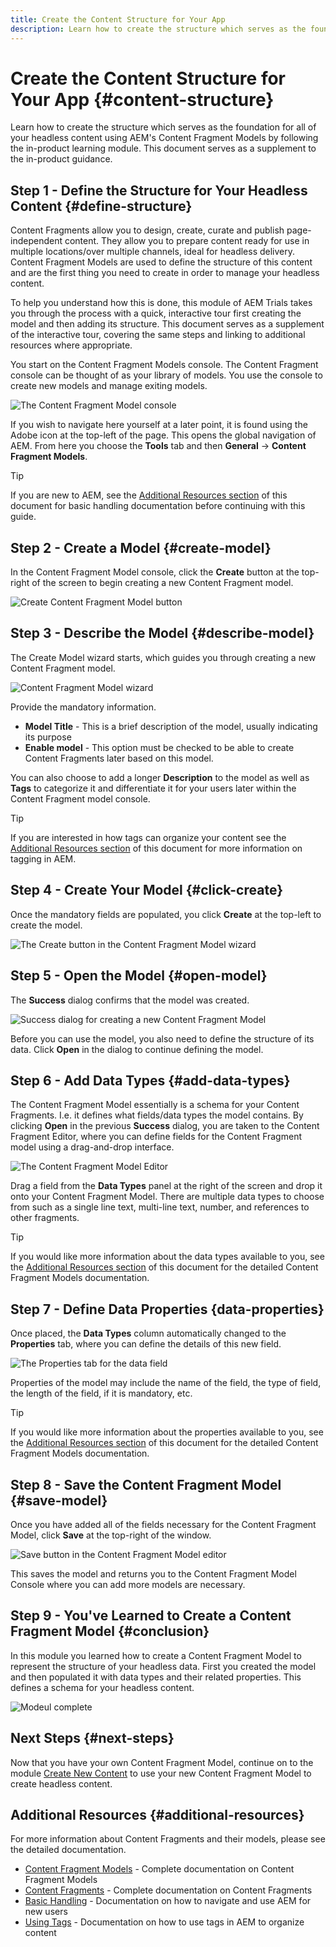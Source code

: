 ```yaml
---
title: Create the Content Structure for Your App
description: Learn how to create the structure which serves as the foundation for all of your headless content using AEM's Content Fragment Models.
---
```


# Create the Content Structure for Your App {#content-structure}

Learn how to create the structure which serves as the foundation for all of your headless content using AEM's Content Fragment Models by following the in-product learning module. This document serves as a supplement to the in-product guidance.

## Step 1 - Define the Structure for Your Headless Content {#define-structure}

Content Fragments allow you to design, create, curate and publish page-independent content. They allow you to prepare content ready for use in multiple locations/over multiple channels, ideal for headless delivery. Content Fragment Models are used to define the structure of this content and are the first thing you need to create in order to manage your headless content.

To help you understand how this is done, this module of AEM Trials takes you through the process with a quick, interactive tour first creating the model and then adding its structure. This document serves as a supplement of the interactive tour, covering the same steps and linking to additional resources where appropriate.

You start on the Content Fragment Models console. The Content Fragment console can be thought of as your library of models. You use the console to create new models and manage exiting models.

![The Content Fragment Model console](assets/step-1.png)

If you wish to navigate here yourself at a later point, it is found using the Adobe icon at the top-left of the page. This opens the global navigation of AEM. From here you choose the **Tools** tab and then **General** -&gt; **Content Fragment Models**.

>[!TIP]
>
>If you are new to AEM, see the [Additional Resources section](#additional-resources) of this document for basic handling documentation before continuing with this guide.
 
## Step 2 - Create a Model {#create-model}

In the Content Fragment Model console, click the **Create** button at the top-right of the screen to begin creating a new Content Fragment model.

![Create Content Fragment Model button](assets/step-2.png)

## Step 3 - Describe the Model {#describe-model}

The Create Model wizard starts, which guides you through creating a new Content Fragment model. 

![Content Fragment Model wizard](assets/step-3.png)

Provide the mandatory information.

* **Model Title** - This is a brief description of the model, usually indicating its purpose
* **Enable model** - This option must be checked to be able to create Content Fragments later based on this model.

You can also choose to add a longer **Description** to the model as well as **Tags** to categorize it and differentiate it for your users later within the Content Fragment model console.

>[!TIP]
>
>If you are interested in how tags can organize your content see the [Additional Resources section](#additional-resources) of this document for more information on tagging in AEM.

## Step 4 - Create Your Model {#click-create}

Once the mandatory fields are populated, you click **Create** at the top-left to create the model. 

![The Create button in the Content Fragment Model wizard](assets/step-4.png)

## Step 5 - Open the Model {#open-model}

The **Success** dialog confirms that the model was created.

![Success dialog for creating a new Content Fragment Model](assets/step-5.png)

Before you can use the model, you also need to define the structure of its data. Click **Open** in the dialog to continue defining the model.

## Step 6 - Add Data Types {#add-data-types}

The Content Fragment Model essentially is a schema for your Content Fragments. I.e. it defines what fields/data types the model contains. By clicking **Open** in the previous **Success** dialog, you are taken to the Content Fragment Editor, where you can define fields for the Content Fragment model using a drag-and-drop interface.

![The Content Fragment Model Editor](assets/step-6.png)

Drag a field from the **Data Types** panel at the right of the screen and drop it onto your Content Fragment Model. There are multiple data types to choose from such as a single line text, multi-line text, number, and references to other fragments.

>[!TIP]
>
>If you would like more information about the data types available to you, see the [Additional Resources section](#additional-resources) of this document for the detailed Content Fragment Models documentation.

## Step 7 - Define Data Properties {data-properties}

Once placed, the **Data Types** column automatically changed to the **Properties** tab, where you can define the details of this new field.

![The Properties tab for the data field](assets/step-7.png)

Properties of the model may include the name of the field, the type of field, the length of the field, if it is mandatory, etc.

>[!TIP]
>
>If you would like more information about the properties available to you, see the [Additional Resources section](#additional-resources) of this document for the detailed Content Fragment Models documentation.

## Step 8 - Save the Content Fragment Model {#save-model}

Once you have added all of the fields necessary for the Content Fragment Model, click **Save** at the top-right of the window.

![Save button in the Content Fragment Model editor](assets/step-8.png)

This saves the model and returns you to the Content Fragment Model Console where you can add more models are necessary.

## Step 9 - You've Learned to Create a Content Fragment Model {#conclusion}

In this module you learned how to create a Content Fragment Model to represent the structure of your headless data. First you created the model and then populated it with data types and their related properties. This defines a schema for your headless content.

![Modeul complete](assets/step-9.png)

## Next Steps {#next-steps}

Now that you have your own Content Fragment Model, continue on to the module [Create New Content](create-content.md) to use your new Content Fragment Model to create headless content.

## Additional Resources {#additional-resources}

For more information about Content Fragments and their models, please see the detailed documentation.

* [Content Fragment Models](/help/assets/content-fragments/content-fragments-models.md) - Complete documentation on Content Fragment Models
* [Content Fragments](/help/assets/content-fragments/content-fragments.md) - Complete documentation on Content Fragments
* [Basic Handling](/help/sites-cloud/authoring/getting-started/basic-handling.md) - Documentation on how to navigate and use AEM for new users
* [Using Tags](/help/sites-cloud/authoring/features/tags.md) - Documentation on how to use tags in AEM to organize content
